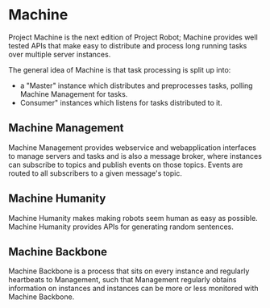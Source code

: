 # Machine

Project Machine is the next edition of Project Robot; Machine provides well tested APIs that make easy to distribute
and process long running tasks over multiple server instances.

The general idea of Machine is that task processing is split up into:
- a "Master" instance which distributes and preprocesses tasks, polling Machine Management for tasks.
- Consumer" instances which listens for tasks distributed to it.

## Machine Management

Machine Management provides webservice and webapplication interfaces to manage servers and tasks and is also a message
broker, where instances can subscribe to topics and publish events on those topics. Events are routed to all subscribers
to a given message's topic.

## Machine Humanity

Machine Humanity makes making robots seem human as easy as possible. Machine Humanity provides APIs for
generating random sentences.

## Machine Backbone

Machine Backbone is a process that sits on every instance and regularly heartbeats to Management, such that Management
regularly obtains information on instances and instances can be more or less monitored with Machine Backbone.
